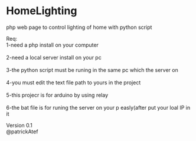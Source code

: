 <h1>HomeLighting</h1>

php web page to control lighting of home with python script

Req:
<br>1-need a php install on your computer </br>
<br>2-need a local server install on your pc</br>
<br>3-the python script must be runing in the same pc which the server on</br>
<br>4-you must edit the text file path to yours in the project</br>
<br>5-this projecr is for arduino by using relay</br>
<br>6-the bat file is for runing the server on your p easly(after put your loal IP in it</br>


Version 0.1
</br>@patrickAtef</br>
